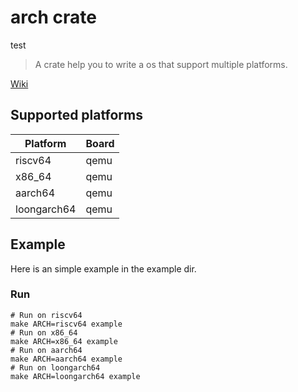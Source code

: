 # arch crate
test 

> A crate help you to write a os that support multiple platforms.

[Wiki](https://github.com/Byte-OS/polyhal/wiki)

## Supported platforms

| Platform | Board |
| ---      |  ---  |
| riscv64  | qemu |
| x86_64   | qemu |
| aarch64  | qemu |
| loongarch64 | qemu |


## Example

Here is an simple example in the example dir.

### Run

``` shell
# Run on riscv64
make ARCH=riscv64 example
# Run on x86_64
make ARCH=x86_64 example
# Run on aarch64
make ARCH=aarch64 example
# Run on loongarch64
make ARCH=loongarch64 example
```

